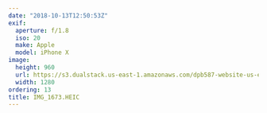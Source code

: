```yaml
---
date: "2018-10-13T12:50:53Z"
exif:
  aperture: f/1.8
  iso: 20
  make: Apple
  model: iPhone X
image:
  height: 960
  url: https://s3.dualstack.us-east-1.amazonaws.com/dpb587-website-us-east-1/asset/gallery/2018-europe-trip/da9daa6b-96d9-080f-3369-4ded512ac81e~1280.jpg
  width: 1280
ordering: 13
title: IMG_1673.HEIC
---
```

